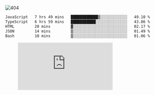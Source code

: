 ![404](https://user-images.githubusercontent.com/378023/89412096-6f759d80-d761-11ea-8c57-84b30ef3f2b1.png)
<!--START_SECTION:waka-->

```txt
JavaScript   7 hrs 49 mins   ████████████▒░░░░░░░░░░░░   49.10 %
TypeScript   6 hrs 59 mins   ███████████░░░░░░░░░░░░░░   43.86 %
HTML         20 mins         ▓░░░░░░░░░░░░░░░░░░░░░░░░   02.17 %
JSON         14 mins         ▒░░░░░░░░░░░░░░░░░░░░░░░░   01.49 %
Bash         10 mins         ▒░░░░░░░░░░░░░░░░░░░░░░░░   01.06 %
```

<!--END_SECTION:waka-->
<figure><embed src="https://wakatime.com/share/@018b853e-267a-435d-a858-33e2b098b9d7/f3c3aa68-553a-4373-a9f9-2d456f62f780.svg"></embed></figure>
